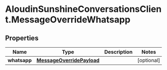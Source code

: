# AloudinSunshineConversationsClient.MessageOverrideWhatsapp

## Properties

Name | Type | Description | Notes
------------ | ------------- | ------------- | -------------
**whatsapp** | [**MessageOverridePayload**](MessageOverridePayload.md) |  | [optional] 


